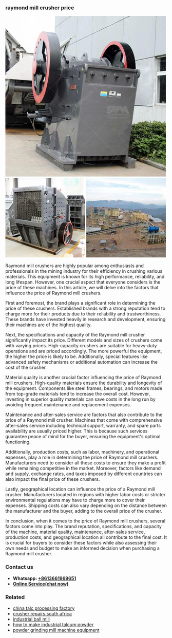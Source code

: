 <h3>raymond mill crusher price</h3><img src='1706767090.jpg' alt=''><p>Raymond mill crushers are highly popular among enthusiasts and professionals in the mining industry for their efficiency in crushing various materials. This equipment is known for its high performance, reliability, and long lifespan. However, one crucial aspect that everyone considers is the price of these machines. In this article, we will delve into the factors that influence the price of Raymond mill crushers.</p><p>First and foremost, the brand plays a significant role in determining the price of these crushers. Established brands with a strong reputation tend to charge more for their products due to their reliability and trustworthiness. These brands have invested heavily in research and development, ensuring their machines are of the highest quality.</p><p>Next, the specifications and capacity of the Raymond mill crusher significantly impact its price. Different models and sizes of crushers come with varying prices. High-capacity crushers are suitable for heavy-duty operations and are priced accordingly. The more powerful the equipment, the higher the price is likely to be. Additionally, special features like advanced safety mechanisms or additional automation can increase the cost of the crusher.</p><p>Material quality is another crucial factor influencing the price of Raymond mill crushers. High-quality materials ensure the durability and longevity of the equipment. Components like steel frames, bearings, and motors made from top-grade materials tend to increase the overall cost. However, investing in superior quality materials can save costs in the long run by avoiding frequent maintenance and replacement expenses.</p><p>Maintenance and after-sales service are factors that also contribute to the price of a Raymond mill crusher. Machines that come with comprehensive after-sales service including technical support, warranty, and spare parts availability are usually priced higher. This is because such services guarantee peace of mind for the buyer, ensuring the equipment's optimal functioning.</p><p>Additionally, production costs, such as labor, machinery, and operational expenses, play a role in determining the price of Raymond mill crushers. Manufacturers need to consider all these costs to ensure they make a profit while remaining competitive in the market. Moreover, factors like demand and supply, exchange rates, and taxes imposed by different countries can also impact the final price of these crushers.</p><p>Lastly, geographical location can influence the price of a Raymond mill crusher. Manufacturers located in regions with higher labor costs or stricter environmental regulations may have to charge more to cover their expenses. Shipping costs can also vary depending on the distance between the manufacturer and the buyer, adding to the overall price of the crusher.</p><p>In conclusion, when it comes to the price of Raymond mill crushers, several factors come into play. The brand reputation, specifications, and capacity of the machine, material quality, maintenance, after-sales service, production costs, and geographical location all contribute to the final cost. It is crucial for buyers to consider these factors while also assessing their own needs and budget to make an informed decision when purchasing a Raymond mill crusher.</p><h3>Contact us</h3><ul><li><strong>Whatsapp:&nbsp;<a href="https://wa.me/8613661969651">+8613661969651</a></strong></li><li><a href="https://swt.shibang-china.com/?git&amp;zhl&amp;raymond mill crusher price"><strong>Online Service(chat now)</strong></a></li></ul><h3>Related</h3><ul><li><a href='china talc processing factory.md'>china talc processing factory</a></li><li><a href='crusher repairs south africa.md'>crusher repairs south africa</a></li><li><a href='industrial ball mill.md'>industrial ball mill</a></li><li><a href='how to make industrial talcum powder.md'>how to make industrial talcum powder</a></li><li><a href='powder grinding mill machine equipment.md'>powder grinding mill machine equipment</a></li></ul>